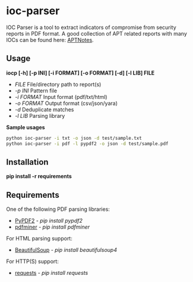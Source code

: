 # ioc-parser
IOC Parser is a tool to extract indicators of compromise from security reports in PDF format. A good collection of APT related reports with many IOCs can be found here: [APTNotes](https://github.com/kbandla/APTnotes).

## Usage
**iocp [-h] [-p INI] [-i FORMAT] [-o FORMAT] [-d] [-l LIB] FILE**
* *FILE* File/directory path to report(s)
* *-p INI* Pattern file
* *-i FORMAT* Input format (pdf/txt/html)
* *-o FORMAT* Output format (csv/json/yara)
* *-d* Deduplicate matches
* *-l LIB* Parsing library

**Sample usages**

```bash
python ioc-parser -i txt -o json -d test/sample.txt
python ioc-parser -i pdf -l pypdf2 -o json -d test/sample.pdf
```

## Installation
**pip install -r requirements**


## Requirements
One of the following PDF parsing libraries:
* [PyPDF2](https://github.com/mstamy2/PyPDF2) - *pip install pypdf2*
* [pdfminer](https://github.com/euske/pdfminer) - *pip install pdfminer*

For HTML parsing support:
* [BeautifulSoup](http://www.crummy.com/software/BeautifulSoup/) - *pip install beautifulsoup4*

For HTTP(S) support:
* [requests](http://docs.python-requests.org/en/latest/) - *pip install requests*
